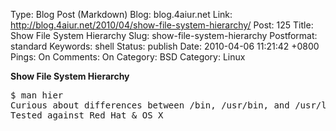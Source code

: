 Type: Blog Post (Markdown)
Blog: blog.4aiur.net
Link: http://blog.4aiur.net/2010/04/show-file-system-hierarchy/
Post: 125
Title: Show File System Hierarchy
Slug: show-file-system-hierarchy
Postformat: standard
Keywords: shell
Status: publish
Date: 2010-04-06 11:21:42 +0800
Pings: On
Comments: On
Category: BSD
Category: Linux

**Show File System Hierarchy**

<pre lang="bash">$ man hier
Curious about differences between /bin, /usr/bin, and /usr/local/bin? What should be in the /sbin dir? Try this command to find out.
Tested against Red Hat & OS X</pre>
